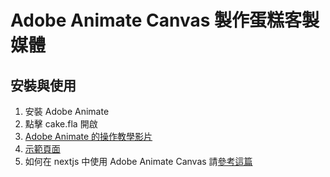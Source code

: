 # Adobe Animate Canvas 製作蛋糕客製媒體

## 安裝與使用
1. 安裝 Adobe Animate 
2. 點擊 cake.fla 開啟
3. [Adobe Animate 的操作教學影片](https://www.youtube.com/playlist?list=PLUjcjbRr6ei5X5czXCZXAZZmwAruRAde8)
4. [示範頁面](https://idben.github.io/cake_make_01/)
5. 如何在 nextjs 中使用 Adobe Animate Canvas 請[參考這篇](https://github.com/idben/next-adobe-animate-01)